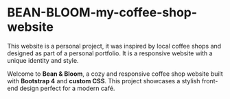 # BEAN-BLOOM-my-coffee-shop-website
This website is a personal project, it was inspired by local coffee shops and designed as part of a personal portfolio. It is a responsive website with a unique identity and style.

Welcome to **Bean & Bloom**, a cozy and responsive coffee shop website built with **Bootstrap 4** and **custom CSS**. This project showcases a stylish front-end design perfect for a modern café.
